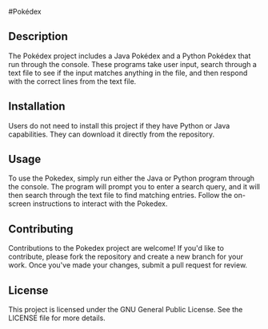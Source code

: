 #Pokédex

## Description
The Pokédex project includes a Java Pokédex and a Python Pokédex that run through the console. These programs take user input, search through a text file to see if the input matches anything in the file, and then respond with the correct lines from the text file.

## Installation
Users do not need to install this project if they have Python or Java capabilities. They can download it directly from the repository.

## Usage
To use the Pokedex, simply run either the Java or Python program through the console. The program will prompt you to enter a search query, and it will then search through the text file to find matching entries. Follow the on-screen instructions to interact with the Pokedex.

## Contributing
Contributions to the Pokedex project are welcome! If you'd like to contribute, please fork the repository and create a new branch for your work. Once you've made your changes, submit a pull request for review.

## License
This project is licensed under the GNU General Public License. See the LICENSE file for more details.
